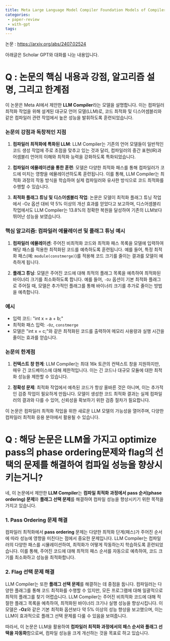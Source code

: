 ```yaml
---
title: Meta Large Language Model Compiler Foundation Models of Compiler Optimization
categories:
 - paper-review
 - with-gpt
tags:
---
```



논문 : https://arxiv.org/abs/2407.02524


아래글은 Scholar GPT와 대화를 나눈 내용입니다.

# Q : 논문의 핵심 내용과 강점, 알고리즘 설명, 그리고 한계점

 

이 논문은 Meta AI에서 제안한 **LLM Compiler**라는 모델을 설명합니다. 이는 컴파일러 최적화 작업을 위해 설계된 대규모 언어 모델(LLM)로, 코드 최적화 및 디스어셈블리와 같은 컴파일러 관련 작업에서 높은 성능을 발휘하도록 훈련되었습니다.

### 논문의 강점과 독창적인 지점
1. **컴파일러 최적화에 특화된 LLM**: LLM Compiler는 기존의 언어 모델들이 일반적인 코드 생성 작업에 주로 초점을 맞추고 있는 것과 달리, 컴파일러의 중간 표현(IR)과 어셈블리 언어의 이해와 최적화 능력을 강화하도록 특화되었습니다.
   
2. **컴파일러 에뮬레이션을 통한 훈련**: 모델은 다양한 최적화 패스를 통해 컴파일러가 코드에 미치는 영향을 에뮬레이션하도록 훈련됩니다. 이를 통해, LLM Compiler는 최적화 과정의 작동 방식을 학습하여 실제 컴파일러와 유사한 방식으로 코드 최적화를 수행할 수 있습니다.

3. **최적화 플래그 튜닝 및 디스어셈블리 작업**: 논문은 모델이 최적화 플래그 튜닝 작업에서 -Oz 옵션 대비 약 5% 이상의 개선 효과를 얻었다고 보고하며, 디스어셈블리 작업에서도 LLM Compiler는 13.8%의 정확한 복원을 달성하여 기존의 LLM보다 뛰어난 성능을 보였습니다.

### 핵심 알고리즘: 컴파일러 에뮬레이션 및 플래그 튜닝 예시
1. **컴파일러 에뮬레이션**: 주어진 비최적화 코드와 최적화 패스 목록을 모델에 입력하여 해당 패스를 적용한 최적화된 코드를 예측하도록 훈련됩니다. 예를 들어, 특정 최적화 패스(예: `module(constmerge)`)를 적용해 코드 크기를 줄이는 결과를 모델이 예측하게 됩니다.

2. **플래그 튜닝**: 모델은 주어진 코드에 대해 최적의 플래그 목록을 예측하여 최적화된 바이너리 크기를 최소화하도록 합니다. 예를 들어, `-Oz` 옵션이 기본 최적화 플래그로 주어질 때, 모델은 추가적인 플래그를 통해 바이너리 크기를 추가로 줄이는 방법을 예측합니다.

### 예시
- 입력 코드: "int x = a + b;"
- 최적화 패스 입력: `-Oz`, `constmerge`
- 모델은 "int x = c;"와 같은 최적화된 코드를 출력하여 메모리 사용량과 실행 시간을 줄이는 효과를 얻습니다.

### 논문의 한계점
1. **컨텍스트 창 한계**: LLM Compiler는 최대 16k 토큰의 컨텍스트 창을 지원하지만, 매우 긴 코드베이스에 대해 제한적입니다. 이는 긴 코드나 대규모 모듈에 대한 최적화 성능을 제한할 수 있습니다.
   
2. **정확성 문제**: 최적화 작업에서 예측된 코드가 항상 올바른 것은 아니며, 이는 추가적인 검증 작업이 필요하게 만듭니다. 모델이 생성한 코드 최적화 결과는 실제 컴파일러의 결과와 다를 수 있어, 신뢰성을 확보하기 위한 검증 절차가 필요합니다.

이 논문은 컴파일러 최적화 작업을 위한 새로운 LLM 모델의 가능성을 열어주며, 다양한 컴파일러 최적화 응용 분야에서 활용될 수 있습니다.


# Q : 해당 논문은 LLM을 가지고 optimize pass의 phase ordering문제와 flag의 선택의 문제를 해결하여 컴파일 성능을 향상시키는거니?

 

네, 이 논문에서 제안한 **LLM Compiler**는 **컴파일 최적화 과정에서 pass 순서(phase ordering) 문제**와 **플래그 선택 문제**를 해결하여 컴파일 성능을 향상시키기 위한 목적을 가지고 있습니다.

### 1. Pass Ordering 문제 해결
컴파일러 최적화에서 **pass ordering** 문제는 다양한 최적화 단계(패스)가 주어진 순서에 따라 성능에 영향을 미친다는 점에서 중요한 문제입니다. LLM Compiler는 컴파일러의 다양한 패스를 시뮬레이션하여, 최적화가 어떻게 작동하는지 학습하도록 훈련되었습니다. 이를 통해, 주어진 코드에 대해 최적의 패스 순서를 자동으로 예측하여, 코드 크기를 최소화하고 성능을 최적화합니다.

### 2. Flag 선택 문제 해결
LLM Compiler는 또한 **플래그 선택 문제**를 해결하는 데 중점을 둡니다. 컴파일러는 다양한 플래그를 통해 코드 최적화를 수행할 수 있지만, 모든 프로그램에 대해 일괄적으로 최적의 플래그를 찾기 어렵습니다. LLM Compiler는 주어진 비최적화 코드에 대해 적절한 플래그 목록을 예측하여, 최적화된 바이너리 크기나 실행 성능을 향상시킵니다. 이 모델은 **-Oz**와 같은 기본 최적화 옵션보다 약 5% 이상의 성능 향상을 보고했으며, 이는 LLM이 효과적으로 플래그 선택 문제를 다룰 수 있음을 보여줍니다.

따라서, 이 논문은 LLM을 활용하여 **컴파일러 최적화 과정에서의 패스 순서와 플래그 선택을 자동화**함으로써, 컴파일 성능을 크게 개선하는 것을 목표로 하고 있습니다.
